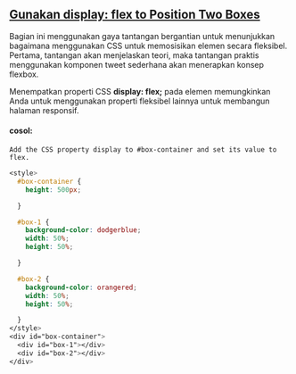 ## [Gunakan display: flex to Position Two Boxes](https://learn.freecodecamp.org/responsive-web-design/css-flexbox/use-display-flex-to-position-two-boxes)

Bagian ini menggunakan gaya tantangan bergantian untuk menunjukkan bagaimana menggunakan CSS untuk memosisikan elemen secara fleksibel. Pertama, tantangan akan menjelaskan teori, maka tantangan praktis menggunakan komponen tweet sederhana akan menerapkan konsep flexbox.

Menempatkan properti CSS **display: flex;** pada elemen memungkinkan Anda untuk menggunakan properti fleksibel lainnya untuk membangun halaman responsif.

#### cosol:

```
Add the CSS property display to #box-container and set its value to flex.
```

```css
<style>
  #box-container {
    height: 500px;

  }

  #box-1 {
    background-color: dodgerblue;
    width: 50%;
    height: 50%;

  }

  #box-2 {
    background-color: orangered;
    width: 50%;
    height: 50%;

  }
</style>
<div id="box-container">
  <div id="box-1"></div>
  <div id="box-2"></div>
</div>
```



